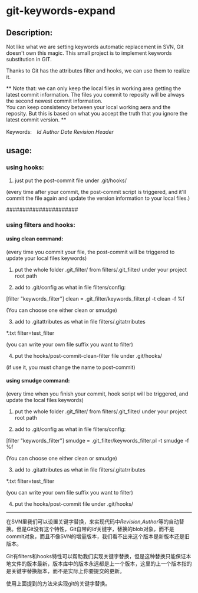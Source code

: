 # git-keywords-expand

## Description:

Not like what we are setting keywords automatic replacement in SVN, Git doesn't own this magic. This small project is to implement  keywords substitution in GIT.

Thanks to Git has the attributes filter and hooks, we can use them to realize it. 

** Note that: we can only keep the local files in working area getting the latest commit information. The files you commit to reposity will be always the second newest commit information.   
You can keep consistency between your local working aera and the reposity. But this is based on what you accept the truth that you ignore the latest commit version. **

Keywords:　$Id$ $Author$ $Date$ $Revision$ $Header$



## usage:

### using hooks:

1) just put the post-commit file under .git/hooks/

(every time after your commit, the post-commit script is triggered, and it'll commit the file again and update the version information to your local files.)

######################

### using filters and hooks:

#### using clean command:

(every time you commit your file, the post-commit will be triggered to update your local files keywords)

1) put the whole folder .git_filter/ from filters/.git_filter/ under your project root path

2) add to .git/config as what in file filters/config:

[filter "keywords_filter"]
    clean = .git_filter/keywords_filter.pl -t clean -f %f

(You can choose one either clean or smudge)

3) add to .gitattributes as what in file filters/.gitatrributes

*.txt filter=test_filter

(you can write your own file suffix you want to filter)

4) put the hooks/post-commit-clean-filter file under .git/hooks/

(if use it, you must change the name to post-commit)


#### using smudge command:

(every time when you finish your commit, hook script will be triggered, and update the local files keywords)


1) put the whole folder .git_filter/ from filters/.git_filter/ under your project root path

2) add to .git/config as what in file filters/config:

[filter "keywords_filter"]
    smudge = .git_filter/keywords_filter.pl -t smudge -f %f

(You can choose one either clean or smudge)

3) add to .gitattributes as what in file filters/.gitatrributes

*.txt filter=test_filter

(you can write your own file suffix you want to filter)

4) put the hooks/post-commit file under .git/hooks/

------------------------------

在SVN里我们可以设置关键字替换，来实现代码中$Revision$,$Author$等的自动替换。但是Git没有这个特性，Git自带的$Id$关键字，替换的blob对象，而不是commit对象，而且不像SVN的增量版本，我们看不出来这个版本是新版本还是旧版本。

Git有filters和hooks特性可以帮助我们实现关键字替换，但是这种替换只能保证本地文件的版本最新，版本库中的版本永远都是上一个版本，这里的上一个版本指的是关键字替换版本，而不是实际上你要提交的更新。

使用上面提到的方法来实现git的关键字替换。
